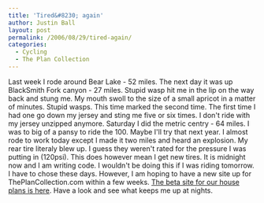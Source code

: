 ```yaml
---
title: 'Tired&#8230; again'
author: Justin Ball
layout: post
permalink: /2006/08/29/tired-again/
categories:
  - Cycling
  - The Plan Collection
---
```


Last week I rode around Bear Lake - 52 miles. The next day it was up BlackSmith Fork canyon - 27 miles. Stupid wasp hit me in the lip on the way back and stung me. My mouth swoll to the size of a small apricot in a matter of minutes. Stupid wasps. This time marked the second time. The first time I had one go down my jersey and sting me five or six times. I don't ride with my jersey unzipped anymore. Saturday I did the metric centry - 64 miles. I was to big of a pansy to ride the 100. Maybe I'll try that next year. I almost rode to work today except I made it two miles and heard an explosion. My rear tire literaly blew up. I guess they weren't rated for the pressure I was putting in (120psi). This does however mean I get new tires. It is midnight now and I am writing code. I wouldn't be doing this if I was riding tomorrow. I have to chose these days. However, I am hoping to have a new site up for ThePlanCollection.com within a few weeks. [The beta site for our house plans is here][1]. Have a look and see what keeps me up at nights.

[1]: http://www.theplancollection.com/default.aspx